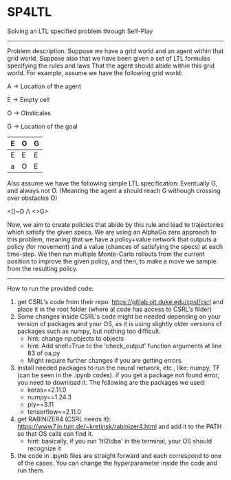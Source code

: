 # SP4LTL
Solving an LTL specified problem through Self-Play
__________________________________________________
Problem description:
Suppose we have a grid world and an agent within that grid world. Suppose also that we have been given a set of LTL formulas specifying the rules and laws
That the agent should abide within this grid world. For example, assume we have the following grid world:

A -> Location of the agent

E -> Empty cell

O -> Obsticales

G -> Location of the goal


| E  | O | G |
| ------------- | ------------- | ------------- |
| E  | E  | E  |
| a  | O  | E  |

Also assume we have the following simple LTL specification: Eventually G, and always not O. (Meanting the agent a should reach G withough crossing over obstacles O)

<[]~O /\ <>G>

Now, we aim to create policies that abide by this rule and lead to trajectories which satisfy the given specs. We are using an AlphaGo zero approach to this problem, meaning that we have a policy+value network that outputs a policy (for movement) and a value (chances of satisfying the specs) at each time-step. We then run multiple Monte-Carlo rollouts from the current position to improve the given policy, and then, to make a move we sample from the resulting policy.
__________________________________________________
How to run the provided code:
1) get CSRL's code from their repo: https://gitlab.oit.duke.edu/cpsl/csrl and place it in the root folder (where al code has access to CSRL's filder)
2) Some changes inside CSRL's code might be needed depending on your version of packages and your OS, as it is using slightly older versions of packages such as numpy, but nothing too difficult.
   - hint: change np.objects to objects
   - hint: Add shell=True to the 'check_output' function arguments at line 83 of oa.py
   - Might require further changes if you are getting errors.
4) install needed packages to run the neural network, etc., like: numpy, TF (can be seen in the .ipynb codes). if you get a package not found error, you need to download it. The following are the packages we used:
   - keras==2.11.0
   - numpy==1.24.3
   - ply==3.11
   - tensorflow==2.11.0
2) get RABINIZER4 (CSRL needs it): https://www7.in.tum.de/~kretinsk/rabinizer4.html and add it to the PATH so that OS calls can find it.
    - hint: basically, if you run 'ltl2ldba' in the terminal, your OS should recognize it
4) the code in .ipynb files are straight forward and each correspond to one of the cases. You can change the hyperparameter inside the code and run them.
